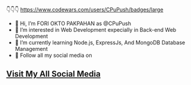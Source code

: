 👇👇👇
https://www.codewars.com/users/CPuPush/badges/large

- 👋 Hi,  I’m FORI OKTO PAKPAHAN as @CPuPush
- 👀 I’m interested in Web Development expecially in Back-end Web Development
- 🌱 I’m currently learning Node.js, ExpressJs, And MongoDB Database Management
- 👀 Follow all my social media on <br>
<h2><a href="https://cpupush.github.io">Visit My All Social Media</a></h2>


<!---
CPuPush/CPuPush is a ✨ special ✨ repository because its `README.md` (this file) appears on your GitHub profile.
You can click the Preview link to take a look at your changes.
--->
